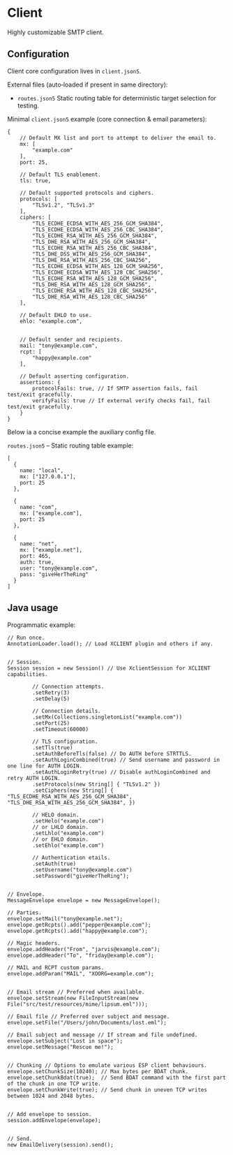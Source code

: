 Client
======
Highly customizable SMTP client.

Configuration
-------------
Client core configuration lives in `client.json5`.

External files (auto‑loaded if present in same directory):
- `routes.json5` Static routing table for deterministic target selection for testing.

Minimal `client.json5` example (core connection & email parameters):

    {
        // Default MX list and port to attempt to deliver the email to.
        mx: [
            "example.com"
        ],
        port: 25,
        
        // Default TLS enablement.
        tls: true,

        // Default supported protocols and ciphers.
        protocols: [
            "TLSv1.2", "TLSv1.3"
        ],
        ciphers: [
            "TLS_ECDHE_ECDSA_WITH_AES_256_GCM_SHA384",
            "TLS_ECDHE_ECDSA_WITH_AES_256_CBC_SHA384",
            "TLS_ECDHE_RSA_WITH_AES_256_GCM_SHA384",
            "TLS_DHE_RSA_WITH_AES_256_GCM_SHA384",
            "TLS_ECDHE_RSA_WITH_AES_256_CBC_SHA384",
            "TLS_DHE_DSS_WITH_AES_256_GCM_SHA384",
            "TLS_DHE_RSA_WITH_AES_256_CBC_SHA256",
            "TLS_ECDHE_ECDSA_WITH_AES_128_GCM_SHA256",
            "TLS_ECDHE_ECDSA_WITH_AES_128_CBC_SHA256",
            "TLS_ECDHE_RSA_WITH_AES_128_GCM_SHA256",
            "TLS_DHE_RSA_WITH_AES_128_GCM_SHA256",
            "TLS_ECDHE_RSA_WITH_AES_128_CBC_SHA256",
            "TLS_DHE_RSA_WITH_AES_128_CBC_SHA256"
        ],
        
        // Default EHLO to use.
        ehlo: "example.com",


        // Default sender and recipients.
        mail: "tony@example.com",
        rcpt: [
            "happy@example.com"
        ],

        // Default asserting configuration.
        assertions: {
            protocolFails: true, // If SMTP assertion fails, fail test/exit gracefully.
            verifyFails: true // If external verify checks fail, fail test/exit gracefully.
        }
    }

Below ia a concise example the auxiliary config file.

`routes.json5` – Static routing table example:

    [
      {
        name: "local",
        mx: ["127.0.0.1"],
        port: 25
      },
    
      {
        name: "com",
        mx: ["example.com"],
        port: 25
      },
    
      {
        name: "net",
        mx: ["example.net"],
        port: 465,
        auth: true,
        user: "tony@example.com",
        pass: "giveHerTheRing"
      }
    ]


Java usage
----------
Programmatic example:

    // Run once.
    AnnotationLoader.load(); // Load XCLIENT plugin and others if any.


    // Session.
    Session session = new Session() // Use XclientSession for XCLIENT capabilities.

            // Connection attempts.
            .setRetry(3)
            .setDelay(5)

            // Connection details.
            .setMx(Collections.singletonList("example.com"))
            .setPort(25)
            .setTimeout(60000)

            // TLS configuration.
            .setTls(true)
            .setAuthBeforeTls(false) // Do AUTH before STRTTLS.
            .setAuthLoginCombined(true) // Send username and password in one line for AUTH LOGIN.
            .setAuthLoginRetry(true) // Disable authLoginCombined and retry AUTH LOGIN.
            .setProtocols(new String[] { "TLSv1.2" })
            .setCiphers(new String[] { "TLS_ECDHE_RSA_WITH_AES_256_GCM_SHA384", "TLS_DHE_RSA_WITH_AES_256_GCM_SHA384", })

            // HELO domain.
            .setHelo("example.com")
            // or LHLO domain.
            .setLhlo("example.com")
            // or EHLO domain.
            .setEhlo("example.com")

            // Authentication etails.
            .setAuth(true)
            .setUsername("tony@example.com")
            .setPassword("giveHerTheRing");


    // Envelope.
    MessageEnvelope envelope = new MessageEnvelope();

    // Parties.
    envelope.setMail("tony@example.net");
    envelope.getRcpts().add("pepper@example.com");
    envelope.getRcpts().add("happy@example.com");

    // Magic headers.
    envelope.addHeader("From", "jarvis@example.com");
    envelope.addHeader("To", "friday@example.com");

    // MAIL and RCPT custom params.
    envelope.addParam("MAIL", "XOORG=example.com");


    // Email stream // Preferred when available.
    envelope.setStream(new FileInputStream(new File("src/test/resources/mime/lipsum.eml")));

    // Email file // Preferred over subject and message.
    envelope.setFile("/Users/john/Documents/lost.eml");

    // Email subject and message // If stream and file undefined.
    envelope.setSubject("Lost in space");
    envelope.setMessage("Rescue me!");


    // Chunking // Options to emulate various ESP client behaviours.
    envelope.setChunkSize(10240); // Max bytes per BDAT chunk.
    envelope.setChunkBdat(true);  // Send BDAT command with the first part of the chunk in one TCP write.
    envelope.setChunkWrite(true); // Send chunk in uneven TCP writes between 1024 and 2048 bytes.


    // Add envelope to session.
    session.addEnvelope(envelope);


    // Send.
    new EmailDelivery(session).send();
